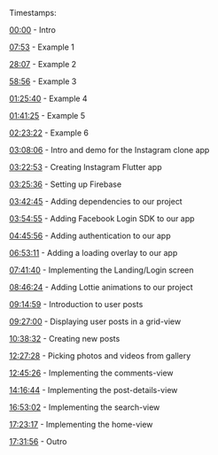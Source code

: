 Timestamps: 

[00:00](https://www.youtube.com/watch?v=vtGCteFYs4M&list=PL6yRaaP0WPkUf-ff1OX99DVSL1cynLHxO&index=12&t=0s) - Intro 

[07:53](https://www.youtube.com/watch?v=vtGCteFYs4M&list=PL6yRaaP0WPkUf-ff1OX99DVSL1cynLHxO&index=12&t=473s) - Example 1 

[28:07](https://www.youtube.com/watch?v=vtGCteFYs4M&list=PL6yRaaP0WPkUf-ff1OX99DVSL1cynLHxO&index=12&t=1687s) - Example 2 

[58:56](https://www.youtube.com/watch?v=vtGCteFYs4M&list=PL6yRaaP0WPkUf-ff1OX99DVSL1cynLHxO&index=12&t=3536s) - Example 3 

[01:25:40](https://www.youtube.com/watch?v=vtGCteFYs4M&list=PL6yRaaP0WPkUf-ff1OX99DVSL1cynLHxO&index=12&t=5140s) - Example 4 

[01:41:25](https://www.youtube.com/watch?v=vtGCteFYs4M&list=PL6yRaaP0WPkUf-ff1OX99DVSL1cynLHxO&index=12&t=6085s) - Example 5 

[02:23:22](https://www.youtube.com/watch?v=vtGCteFYs4M&list=PL6yRaaP0WPkUf-ff1OX99DVSL1cynLHxO&index=12&t=8602s) - Example 6 

[03:08:06](https://www.youtube.com/watch?v=vtGCteFYs4M&list=PL6yRaaP0WPkUf-ff1OX99DVSL1cynLHxO&index=12&t=11286s) - Intro and demo for the Instagram clone app 

[03:22:53](https://www.youtube.com/watch?v=vtGCteFYs4M&list=PL6yRaaP0WPkUf-ff1OX99DVSL1cynLHxO&index=12&t=12173s) - Creating Instagram Flutter app 

[03:25:36](https://www.youtube.com/watch?v=vtGCteFYs4M&list=PL6yRaaP0WPkUf-ff1OX99DVSL1cynLHxO&index=12&t=12336s) - Setting up Firebase 

[03:42:45](https://www.youtube.com/watch?v=vtGCteFYs4M&list=PL6yRaaP0WPkUf-ff1OX99DVSL1cynLHxO&index=12&t=13365s) - Adding dependencies to our project 

[03:54:55](https://www.youtube.com/watch?v=vtGCteFYs4M&list=PL6yRaaP0WPkUf-ff1OX99DVSL1cynLHxO&index=12&t=14095s) - Adding Facebook Login SDK to our app 

[04:45:56](https://www.youtube.com/watch?v=vtGCteFYs4M&list=PL6yRaaP0WPkUf-ff1OX99DVSL1cynLHxO&index=12&t=17156s) - Adding authentication to our app 

[06:53:11](https://www.youtube.com/watch?v=vtGCteFYs4M&list=PL6yRaaP0WPkUf-ff1OX99DVSL1cynLHxO&index=12&t=24791s) - Adding a loading overlay to our app 

[07:41:40](https://www.youtube.com/watch?v=vtGCteFYs4M&list=PL6yRaaP0WPkUf-ff1OX99DVSL1cynLHxO&index=12&t=27700s) - Implementing the Landing/Login screen 

[08:46:24](https://www.youtube.com/watch?v=vtGCteFYs4M&list=PL6yRaaP0WPkUf-ff1OX99DVSL1cynLHxO&index=12&t=31584s) - Adding Lottie animations to our project 

[09:14:59](https://www.youtube.com/watch?v=vtGCteFYs4M&list=PL6yRaaP0WPkUf-ff1OX99DVSL1cynLHxO&index=12&t=33299s) - Introduction to user posts 

[09:27:00](https://www.youtube.com/watch?v=vtGCteFYs4M&list=PL6yRaaP0WPkUf-ff1OX99DVSL1cynLHxO&index=12&t=34020s) - Displaying user posts in a grid-view 

[10:38:32](https://www.youtube.com/watch?v=vtGCteFYs4M&list=PL6yRaaP0WPkUf-ff1OX99DVSL1cynLHxO&index=12&t=38312s) - Creating new posts 

[12:27:28](https://www.youtube.com/watch?v=vtGCteFYs4M&list=PL6yRaaP0WPkUf-ff1OX99DVSL1cynLHxO&index=12&t=44848s) - Picking photos and videos from gallery 

[12:45:26](https://www.youtube.com/watch?v=vtGCteFYs4M&list=PL6yRaaP0WPkUf-ff1OX99DVSL1cynLHxO&index=12&t=45926s) - Implementing the comments-view 

[14:16:44](https://www.youtube.com/watch?v=vtGCteFYs4M&list=PL6yRaaP0WPkUf-ff1OX99DVSL1cynLHxO&index=12&t=51404s) - Implementing the post-details-view 

[16:53:02](https://www.youtube.com/watch?v=vtGCteFYs4M&list=PL6yRaaP0WPkUf-ff1OX99DVSL1cynLHxO&index=12&t=60782s) - Implementing the search-view 

[17:23:17](https://www.youtube.com/watch?v=vtGCteFYs4M&list=PL6yRaaP0WPkUf-ff1OX99DVSL1cynLHxO&index=12&t=62597s) - Implementing the home-view 

[17:31:56](https://www.youtube.com/watch?v=vtGCteFYs4M&list=PL6yRaaP0WPkUf-ff1OX99DVSL1cynLHxO&index=12&t=63116s) - Outro

